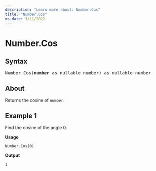 ```yaml
---
description: "Learn more about: Number.Cos"
title: "Number.Cos"
ms.date: 3/11/2022
---
```

# Number.Cos

## Syntax

<pre>
Number.Cos(<b>number</b> as nullable number) as nullable number
</pre>
  
## About

Returns the cosine of `number`.

## Example 1

Find the cosine of the angle 0.

**Usage**

```powerquery-m
Number.Cos(0)
```

**Output**

`1`
